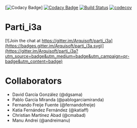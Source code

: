 [![Codacy Badge](https://api.codacy.com/project/badge/Grade/c3d857aaddeb47dfa71237a7c9ba267c)]
[![Codacy Badge](https://api.codacy.com/project/badge/Grade/6808a4f5333e4f73a0ebeac78b3fe57b)](https://www.codacy.com/app/pablogarciamiranda/parti_i3a?utm_source=github.com&utm_medium=referral&utm_content=Arquisoft/parti_i3a&utm_campaign=badger)
[![Build Status](https://travis-ci.org/Arquisoft/parti_i3a.svg?branch=master)](https://travis-ci.org/Arquisoft/parti_i3a)
[![codecov](https://codecov.io/gh/Arquisoft/parti_i3a/branch/master/graph/badge.svg)](https://codecov.io/gh/Arquisoft/parti_i3a)


# Parti_i3a

[![Join the chat at https://gitter.im/Arquisoft/parti_i3a](https://badges.gitter.im/Arquisoft/parti_i3a.svg)](https://gitter.im/Arquisoft/parti_i3a?utm_source=badge&utm_medium=badge&utm_campaign=pr-badge&utm_content=badge)



# Collaborators

- David García González (@dgsama)
- Pablo García Miranda (@pablogarciamiranda)
- Fernando Freije Fuente (@fernandofreije)
- Katia Fernández Fernández (@katiaff)
- Christian Martínez Abad (@cmabad)
- Manu Andrei (@andreimanu)

